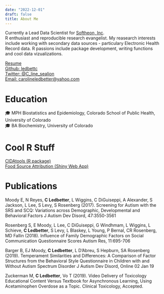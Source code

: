 ```yaml
---
date: "2022-12-01"
draft: false
title: About Me
---
```


Currently a Lead Data Scientist for 
[Softheon, Inc](http://www.softheon.com).  
R enthusiast and reproducible research evangelist. My reasearch interests include 
working with secondary data sources - particulary Electronic Health Record data. 
R passions include package development, writing functions and cool data vizualizations. 

[Resume](/ledbetter_resume.pdf)  
[Github: ledbettc](https://github.com/carolineledbetter/)    
[Twitter: @C_line_sealion](https://twitter.com/C_line_sealion)   
[Email: carolineledbetter@yahoo.com](mailto:carolineledbetter@yahoo.com)    

# Education  
:mortar_board: MPH Biostatistics and Epidemiology, 
    Colorado School of Public Health, 
    University of Colorado  
:mortar_board: BA Biochemistry, University of Colorado  

# Cool R Stuff
[CIDAtools (R package)](https://github.com/carolineledbetter/CIDAtools/)  
[Food Source Attribution (Shiny Web App)](https://coe-foodsafetytools.shinyapps.io/sourceattribution/)  

# Publications
Moody E, N Reyes, **C Ledbetter**, L Wiggins, C DiGuiseppi, A Alexander, S Jackson, L Lee, S Levy, S Rosenberg (2017). Screening for Autism with the SRS and SCQ: Variations across Demographic, Developmental and Behavioral Factors J Autism Dev Disord, 47:3550-3561
 
Rosenberg S, E Moody, L Lee, C DiGuiseppi, G Windhmam, L Wiggins, L Schieve, **C Ledbetter**, S Levy, L Blaskey, L Young, P Bernal, CR Rosenberg, MD Fallin (2018). Influence of Family Demographic Factors on Social Communication Questionnaire
Scores Autism Res, 11:695-706

Barger B, EJ Moody, **C Ledbetter**, L D’Abreu, S Hepburn, SA Rosenberg (2019). Temperament Similarities and Differences: A Comparison of Factor Structures from the Behavioral Style Questionnaire in Children with and Without Autism Spectrum Disorder J Autism Dev Disord, Online 02 Jan 19

Zuckerman M, **C Ledbetter**, Vo T (2019). Video Delivery of Toxicology Educational Content Versus Textbook for Asynchronous Learning, Using Acetaminophen Overdose as a Topic. Clinical Toxicology, Accepted.

